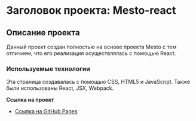 # Заголовок проекта: Mesto-react

## Описание проекта
Данный проект создан полностью на основе проекта Mesto с тем отличием, что его реализация осуществлялась с помощью React.

### Используемые технологии
Эта страница создавалась с помощью CSS, HTML5 и JavaScript. Также были использованы React, JSX, Webpack.

**Ссылка на проект**

* [Ссылка на GitHub Pages](https://emelyanova-arina-29.github.io/mesto-react/)



